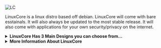 ![LC](https://github.com/0WordsT0Say/LinuxCore/assets/92313834/35c93947-f64b-4803-af85-cda2b7ed4a42)

LinuxCore is a linux distro based off debian. LinuxCore will come with bare esstainals. It will also always be updated to the most stable release. It will also come with applications for your own security/privacy on the internet.

<details>
<summary><b>LinuxCore Has 3 Main Designs you can choose from...</b></summary> <br />
  
(1.Default) <br />
<br />
[Image missing] <br />
<br />
(2.Windows 10) <br />
<br />
[Image missing] <br />

(3.macOS 11+) <br />
<br />
[Image missing] <br />
<br />
</details>


<details>
<summary><b>More Information About LinuxCore</b></summary> <br />
  
LinuxCore was orginally gonna be named LinxCore. Until we found out a company product goes by LinX Core. So we changed to have LinuxCore with the U instead. <br />
  
LinuxCore was first thought of 10/24/2023 and execution to be making LinuxCore soon followed after. The thought of LinuxCore was accidental while making wallpapers. It was gonna be a wallpaper with the andromeda galaxy and the word core in the bottom left corner. But soon after it felt as if something was missing I looked at the filename LinxCore and thats what I added was Linx, and just then I wanted to make my very own Linux Distro. Of course it is now LinuxCore. <br />

</details>
